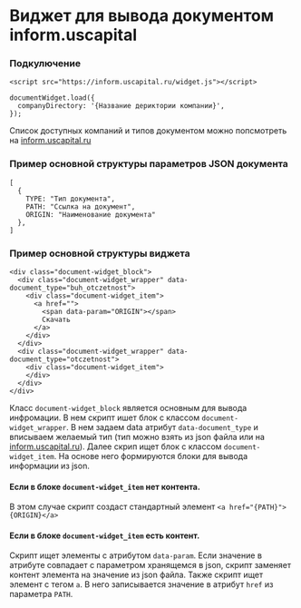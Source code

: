 # Виджет для вывода документом inform.uscapital

### Подкулючение

`<script src="https://inform.uscapital.ru/widget.js"></script>`
```
documentWidget.load({
  companyDirectory: '{Название дериктории компании}',
});
```

Список доступных компаний и типов документом можно попсмотреть на [inform.uscapital.ru](https://inform.uscapital.ru)

### Пример основной структуры параметров JSON документа

```
[
  {
    TYPE: "Тип документа",
    PATH: "Ссылка на документ",
    ORIGIN: "Наименование документа"
  },
]
```

### Пример основной структуры виджета

```
<div class="document-widget_block">
  <div class="document-widget_wrapper" data-document_type="buh_otczetnost">
    <div class="document-widget_item">
      <a href="">
        <span data-param="ORIGIN"></span>
        Скачать
      </a>
    </div>
  </div>
  <div class="document-widget_wrapper" data-document_type="otczetnost">
    <div class="document-widget_item">
    </div>
  </div>
</div>
```

Класс `document-widget_block` является основным для вывода инфромации. В нем скрипт ишет блок с классом `document-widget_wrapper`. В нем задаем data атрибут `data-document_type` и вписываем желаемый тип (тип можно взять из json файла или на [inform.uscapital.ru](http://inform.uscapital.ru)).
Далее скрип ищет блок с классом `document-widget_item`. На основе него формируются блоки для вывода информации из json.

#### Если в блоке `document-widget_item` нет контента.

В этом случае скрипт создаcт стандартный элемент `<a href="{PATH}">{ORIGIN}</a>`

#### Если в блоке `document-widget_item` есть контент.

Скрипт ищет элементы с атрибутом `data-param`. Если значение в атрибуте совпадает с параметром хранящемся в json, скрипт заменяет контент элемента на значение из json файла. Также скрипт ищет элемент с тегом `a`. В него записывается значение в атрибут `href` из параметра `PATH`.
